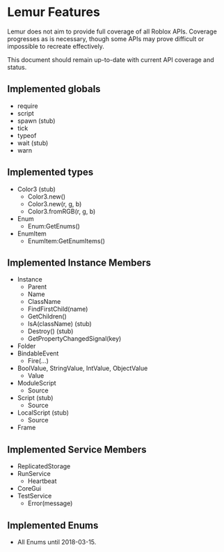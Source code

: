 # Lemur Features
Lemur does not aim to provide full coverage of all Roblox APIs. Coverage progresses as is necessary, though some APIs may prove difficult or impossible to recreate effectively.

This document should remain up-to-date with current API coverage and status.

## Implemented globals
* require
* script
* spawn (stub)
* tick
* typeof
* wait (stub)
* warn

## Implemented types
* Color3 (stub)
	* Color3.new()
	* Color3.new(r, g, b)
	* Color3.fromRGB(r, g, b)
* Enum
	* Enum:GetEnums()
* EnumItem
	* EnumItem:GetEnumItems()

## Implemented Instance Members
* Instance
	* Parent
	* Name
	* ClassName
	* FindFirstChild(name)
	* GetChildren()
	* IsA(className) (stub)
	* Destroy() (stub)
	* GetPropertyChangedSignal(key)
* Folder
* BindableEvent
	* Fire(...)
* BoolValue, StringValue, IntValue, ObjectValue
	* Value
* ModuleScript
	* Source
* Script (stub)
	* Source
* LocalScript (stub)
	* Source
* Frame

## Implemented Service Members
* ReplicatedStorage
* RunService
	* Heartbeat
* CoreGui
* TestService
	* Error(message)

## Implemented Enums
* All Enums until 2018-03-15.
